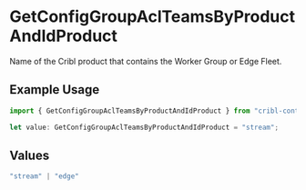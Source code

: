 # GetConfigGroupAclTeamsByProductAndIdProduct

Name of the Cribl product that contains the Worker Group or Edge Fleet.

## Example Usage

```typescript
import { GetConfigGroupAclTeamsByProductAndIdProduct } from "cribl-control-plane/models/operations";

let value: GetConfigGroupAclTeamsByProductAndIdProduct = "stream";
```

## Values

```typescript
"stream" | "edge"
```